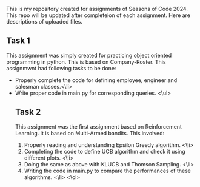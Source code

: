 This is my repository created for assignments of Seasons of Code 2024.
This repo will be updated after completeion of each assignment. Here are descriptions of uploaded files.

## Task 1

This assignment was simply created for practicing object oriented programming in python. This is based on Company-Roster.
This assignmwnt had following tasks to be done:
<ul>
  <li> Properly complete the code for defining employee, engineer and salesman classes.<\li>
  <li> Write proper code in main.py for corresponding queries.
<\ul>

## Task 2

This assignment was the first assignment based on Reinforcement Learning. It is based on Multi-Armed bandits. This involved:
<ol>
  <li> Properly reading and understanding Epsilon Greedy algorithm. <\li>
  <li> Completing the code to define UCB algorithm and check it using different plots. <\li>
  <li> Doing the same as above with KLUCB and Thomson Sampling. <\li>
  <li> Writing the code in main.py to compare the performances of these algorithms. <\li>
<\ol>
